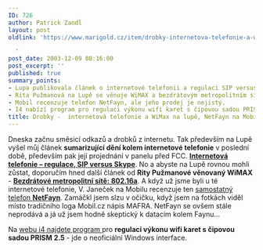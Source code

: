 ```yaml
---
ID: 726
author: Patrick Zandl
layout: post
oldlink: 'https://www.marigold.cz/item/drobky-internetova-telefonie-a-wimax-na-lupe-netfayn-na-mobilu-a-dalsi

  '
post_date: 2003-12-09 08:16:00
post_excerpt: ''
published: true
summary_points:
- Lupa publikovala článek o internetové telefonii a regulaci SIP versus Skype.
- Rita Pužmanová na Lupě se věnuje WiMAX a bezdrátovým metropolitním sítím.
- Mobil recenzuje telefon NetFayn, ale jeho prodej je nejistý.
- I4 nabízí program pro regulaci výkonu wifi karet s čipovou sadou PRISM 2.5.
title: Drobky -  internetová telefonie a WiMax na lupě, NetFayn na Mobilu a další
---
```


<p>
Dneska začnu směsicí odkazů a drobků z internetu. Tak především na Lupě vyšel můj článek <STRONG>sumarizující dění kolem internetové telefonie</STRONG> v poslední době, především pak její projednání v panelu před FCC. <A href="http://www.lupa.cz/clanek.php3?show=3139" target=_blank><STRONG>Internetová telefonie &#8211; regulace, SIP versus Skype</STRONG></A>. No a abyste na Lupě rovnou mohli zůstat, doporučím hned další článek od <STRONG>Rity Pužmanové věnovaný WiMAX</STRONG> - <A class=nadcl href="http://www.lupa.cz/clanek.php3?show=3138" target=_blank><STRONG>Bezdrátové metropolitní sítě: 802.16a</STRONG></A>. A když už jsme byli u té internetové telefonie, V. Janeček na Mobilu recenzuje ten <A href="http://mobil.idnes.cz/fixni_spojeni/VoIP/faynnetphone031209.html" target=_blank>samostatný telefon <STRONG>NetFayn</STRONG></A>. Zamáčkl jsem slzu v očičku, když jsem na fotkách viděl místo tradičního loga Mobil.cz nápis MAFRA. NetFayn se ovšem stále neprodává a já už jsem hodně skeptický k datacím kolem Faynu...</p>

<p>
Na <A href="http://www.i4shop.net/cz/iObchod/WebInfo.asp?idprod=RegulPrism&amp;print=1" target=_blank>webu i4 najdete program </A>pro <STRONG>regulaci výkonu wifi karet s čipovou sadou PRISM 2.5</STRONG> - jde o neoficiální Windows interface.</p>